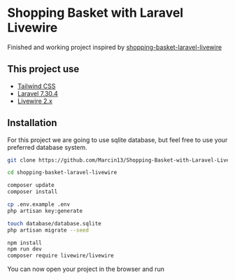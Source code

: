 # Shopping Basket with Laravel Livewire
Finished and working project inspired by  [shopping-basket-laravel-livewire](https://github.com/ssd-tutorials/shopping-basket-laravel-livewire)

## This project use
- [Tailwind CSS](https://tailwindcss.com/)
- [Laravel 7.30.4](https://laravel.com/)
- [Livewire 2.x](https://laravel-livewire.com/)
## Installation

For this project we are going to use sqlite database, but feel free to use your preferred database system.

```bash
git clone https://github.com/Marcin13/Shopping-Basket-with-Laravel-Livewire.git

cd shopping-basket-laravel-livewire

composer update
composer install

cp .env.example .env
php artisan key:generate

touch database/database.sqlite
php artisan migrate --seed

npm install
npm run dev
composer require livewire/livewire
```

You can now open your project in the browser and run
